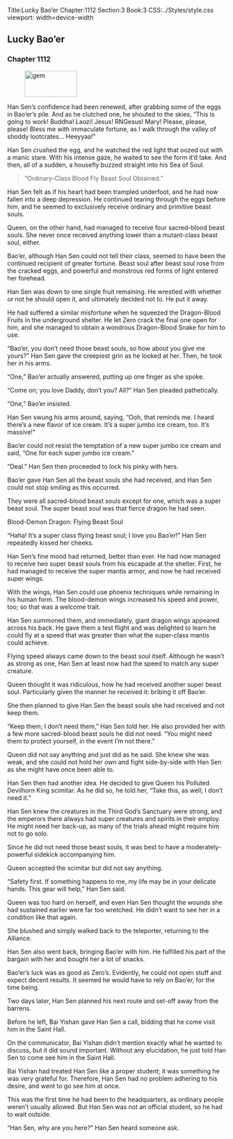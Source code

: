 Title:Lucky Bao’er 
Chapter:1112 
Section:3 
Book:3 
CSS:../Styles/style.css 
viewport: width=device-width
  
## Lucky Bao’er
### Chapter 1112
  
<figure>
	<img src="../Images/gem.gif" alt="gem" id="gem" width="120" height="60" />
</figure>
  

  
Han Sen’s confidence had been renewed, after grabbing some of the eggs in Bao’er’s pile. And as he clutched one, he shouted to the skies, “This is going to work! Buddha! Laozi! Jesus! RNGesus! Mary! Please, please, please! Bless me with immaculate fortune, as I walk through the valley of shoddy lootcrates… Heeyyaa!”

Han Sen crushed the egg, and he watched the red light that oozed out with a manic stare. With his intense gaze, he waited to see the form it’d take. And then, all of a sudden, a housefly buzzed straight into his Sea of Soul.

> “Ordinary-Class Blood Fly Beast Soul Obtained.”

Han Sen felt as if his heart had been trampled underfoot, and he had now fallen into a deep depression. He continued tearing through the eggs before him, and he seemed to exclusively receive ordinary and primitive beast souls.

Queen, on the other hand, had managed to receive four sacred-blood beast souls. She never once received anything lower than a mutant-class beast soul, either.

Bao’er, although Han Sen could not tell their class, seemed to have been the continued recipient of greater fortune. Beast soul after beast soul rose from the cracked eggs, and powerful and monstrous red forms of light entered her forehead.

Han Sen was down to one single fruit remaining. He wrestled with whether or not he should open it, and ultimately decided not to. He put it away.

He had suffered a similar misfortune when he squeezed the Dragon-Blood Fruits in the underground shelter. He let Zero crack the final one open for him, and she managed to obtain a wondrous Dragon-Blood Snake for him to use.

“Bao’er, you don’t need those beast souls, so how about you give me yours?” Han Sen gave the creepiest grin as he looked at her. Then, he took her in his arms.

“One,” Bao’er actually answered, putting up one finger as she spoke.

“Come on; you love Daddy, don’t you? All?” Han Sen pleaded pathetically.

“One,” Bao’er insisted.

Han Sen swung his arms around, saying, “Ooh, that reminds me. I heard there’s a new flavor of ice cream. It’s a super jumbo ice cream, too. It’s massive!”

Bao’er could not resist the temptation of a new super jumbo ice cream and said, “One for each super jumbo ice cream.”

“Deal.” Han Sen then proceeded to lock his pinky with hers.

Bao’er gave Han Sen all the beast souls she had received, and Han Sen could not stop smiling as this occurred.

They were all sacred-blood beast souls except for one, which was a super beast soul. The super beast soul was that fierce dragon he had seen.

Blood-Demon Dragon: Flying Beast Soul

“Haha! It’s a super class flying beast soul; I love you Bao’er!” Han Sen repeatedly kissed her cheeks.

Han Sen’s fine mood had returned, better than ever. He had now managed to receive two super beast souls from his escapade at the shelter. First, he had managed to receive the super mantis armor, and now he had received super wings.

With the wings, Han Sen could use phoenix techniques while remaining in his human form. The blood-demon wings increased his speed and power, too; so that was a welcome trait.

Han Sen summoned them, and immediately, giant dragon wings appeared across his back. He gave them a test flight and was delighted to learn he could fly at a speed that was greater than what the super-class mantis could achieve.

Flying speed always came down to the beast soul itself. Although he wasn’t as strong as one, Han Sen at least now had the speed to match any super creature.

Queen thought it was ridiculous, how he had received another super beast soul. Particularly given the manner he received it: bribing it off Bao’er.

She then planned to give Han Sen the beast souls she had received and not keep them.

“Keep them; I don’t need them,” Han Sen told her. He also provided her with a few more sacred-blood beast souls he did not need. “You might need them to protect yourself, in the event I’m not there.”

Queen did not say anything and just did as he said. She knew she was weak, and she could not hold her own and fight side-by-side with Han Sen as she might have once been able to.

Han Sen then had another idea. He decided to give Queen his Polluted Devilhorn King scimitar. As he did so, he told her, “Take this, as well; I don’t need it.”

Han Sen knew the creatures in the Third God’s Sanctuary were strong, and the emperors there always had super creatures and spirits in their employ. He might need her back-up, as many of the trials ahead might require him not to go solo.

Since he did not need those beast souls, it was best to have a moderately-powerful sidekick accompanying him.

Queen accepted the scimitar but did not say anything.

“Safety first. If something happens to me, my life may be in your delicate hands. This gear will help,” Han Sen said.

Queen was too hard on herself, and even Han Sen thought the wounds she had sustained earlier were far too wretched. He didn’t want to see her in a condition like that again.

She blushed and simply walked back to the teleporter, returning to the Alliance.

Han Sen also went back, bringing Bao’er with him. He fulfilled his part of the bargain with her and bought her a lot of snacks.

Bao’er’s luck was as good as Zero’s. Evidently, he could not open stuff and expect decent results. It seemed he would have to rely on Bao’er, for the time being.

Two days later, Han Sen planned his next route and set-off away from the barrens.

Before he left, Bai Yishan gave Han Sen a call, bidding that he come visit him in the Saint Hall.

On the communicator, Bai Yishan didn’t mention exactly what he wanted to discuss, but it did sound important. Without any elucidation, he just told Han Sen to come see him in the Saint Hall.

Bai Yishan had treated Han Sen like a proper student; it was something he was very grateful for. Therefore, Han Sen had no problem adhering to his desire, and went to go see him at once.

This was the first time he had been to the headquarters, as ordinary people weren’t usually allowed. But Han Sen was not an official student, so he had to wait outside.

“Han Sen, why are you here?” Han Sen heard someone ask.